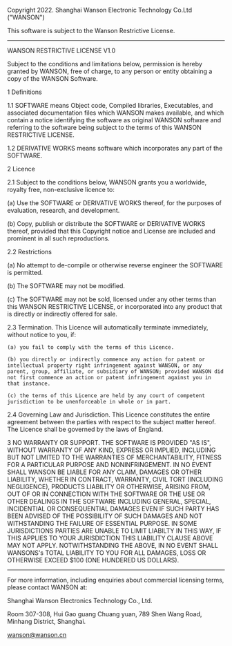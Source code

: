 Copyright 2022. Shanghai Wanson Electronic Technology Co.Ltd (&quot;WANSON&quot;)

This software is subject to the Wanson Restrictive License.

---------------------------------------------------------------------------------------------------------

WANSON RESTRICTIVE LICENSE V1.0

Subject to the conditions and limitations below, permission is hereby granted by WANSON, free of charge, to any person or entity obtaining a copy of the WANSON Software.

1 Definitions

  1.1 SOFTWARE means Object code, Compiled libraries, Executables, and associated documentation files which WANSON makes available, and which contain a notice identifying the software as original WANSON software and referring to the software being subject to the terms of this WANSON RESTRICTIVE LICENSE.

  1.2 DERIVATIVE WORKS means software which incorporates any part of the SOFTWARE.

2 Licence

  2.1 Subject to the conditions below, WANSON grants you a worldwide, royalty free, non-exclusive licence to:

  (a) Use the SOFTWARE or DERIVATIVE WORKS thereof, for the purposes of evaluation, research, and development.

  (b) Copy, publish or distribute the SOFTWARE or DERIVATIVE WORKS thereof, provided that this Copyright notice and License are included and prominent in all such reproductions.

  2.2 Restrictions

  (a) No attempt to de-compile or otherwise reverse engineer the SOFTWARE is permitted.

  (b) The SOFTWARE may not be modified.

  (c) The SOFTWARE may not be sold, licensed under any other terms than this WANSON RESTRICTIVE LICENSE, or incorporated into any product that is directly or indirectly offered for sale.

  2.3 Termination.  This Licence will automatically terminate immediately, without notice to you, if:

    (a) you fail to comply with the terms of this Licence.

    (b) you directly or indirectly commence any action for patent or intellectual property right infringement against WANSON, or any parent, group, affiliate, or subsidiary of WANSON; provided WANSON did not first commence an action or patent infringement against you in that instance.

    (c) the terms of this Licence are held by any court of competent jurisdiction to be unenforceable in whole or in part.

2.4 Governing Law and Jurisdiction. This Licence constitutes the entire agreement between the parties with respect to the subject matter hereof. The Licence shall be governed by the laws of England.

3 NO WARRANTY OR SUPPORT. THE SOFTWARE IS PROVIDED &quot;AS IS&quot;, WITHOUT WARRANTY OF ANY KIND, EXPRESS OR IMPLIED, INCLUDING BUT NOT LIMITED TO THE WARRANTIES OF MERCHANTABILITY, FITNESS FOR A PARTICULAR PURPOSE AND NONINFRINGEMENT. IN NO EVENT SHALL WANSON BE LIABLE FOR ANY CLAIM, DAMAGES OR OTHER LIABILITY, WHETHER IN CONTRACT, WARRANTY, CIVIL TORT (INCLUDING NEGLIGENCE), PRODUCTS LIABILITY OR OTHERWISE, ARISING FROM, OUT OF OR IN CONNECTION WITH THE SOFTWARE OR THE USE OR OTHER DEALINGS IN THE SOFTWARE INCLUDING GENERAL, SPECIAL, INCIDENTIAL OR CONSEQUENTIAL DAMAGES EVEN IF SUCH PARTY HAS BEEN ADVISED OF THE POSSIBILITY OF SUCH DAMAGES AND NOT WITHSTANDING THE FAILURE OF ESSENTIAL PURPOSE. IN SOME JURISDICTIONS PARTIES ARE UNABLE TO LIMIT LIABILTY IN THIS WAY, IF THIS APPLIES TO YOUR JURISDICTION THIS LIABILITY CLAUSE ABOVE MAY NOT APPLY. NOTWITHSTANDING THE ABOVE, IN NO EVENT SHALL WANSONS&#39;s TOTAL LIABILITY TO YOU FOR ALL DAMAGES, LOSS OR OTHERWISE EXCEED $100 (ONE HUNDERED US DOLLARS).

---------------------------------------------------------------------------------------------------------

For more information, including enquiries about commercial licensing terms, please contact WANSON at:

Shanghai Wanson Electronics Technology Co., Ltd.

Room 307-308, Hui Gao guang Chuang yuan, 789 Shen Wang Road, Minhang District, Shanghai.

wanson@wanson.cn